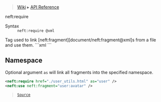 > [Wiki](Home) ▸ [API Reference](API-Reference)

neft:require
<dl><dt>Syntax</dt><dd><code>neft:require @xml</code></dd></dl>
Tag used to link [neft:fragment][document/neft:fragment@xml]s from a file and use them.
```xml
<neft:require href="./user_utils.html" />
<neft:use neft:fragment="avatar" />
```

## Namespace

Optional argument `as` will link all fragments into the specified namespace.
```xml
<neft:require href="./user_utils.html" as="user" />
<neft:use neft:fragment="user:avatar" />
```

> [`Source`](/Neft-io/neft/blob/feb74662c4f7ee7aedc58bcb4488ea1b56f65be9/src/document/file/parse/fragments/links.litcoffee#namespace)

